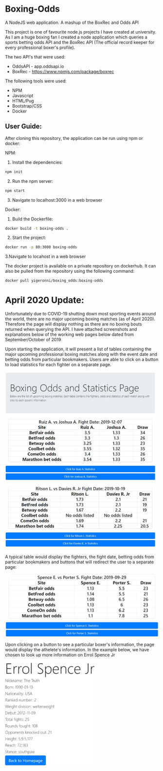 # Boxing-Odds
A NodeJS web application. A mashup of the BoxRec and Odds API

This project is one of favourite node.js projects I have created at university. As I am a huge boxing fan I created a node application which queries a sports betting odds API and the BoxRec API (The official record keeper for every professional boxer's profile).

The two API's that were used:
* OddsAPI - app.oddsapi.io
* BoxRec - https://www.npmjs.com/package/boxrec

The following tools were used:
* NPM
* Javascript
* HTML/Pug
* Bootstrap/CSS
* Docker

## User Guide:
After cloning this repository, the application can be run using npm or docker:

NPM:
1. Install the dependencies:
```bash
npm init
```
2. Run the npm server:
```bash
npm start
```
3. Navigate to localhost:3000 in a web browser

Docker:
1. Build the Dockerfile:
```bash
docker build -t boxing-odds .
```
2. Start the project:
```bash
docker run -p 80:3000 boxing-odds
```
3.Navigate to locahost in a web browser

The docker project is available on a private repository on dockerhub. It can also be pulled from the repository using the following command:
```bash
docker pull yigeronni/boxing_odds:boxing-odds
```

# April 2020 Update:
Unfortunately due to COVID-19 shutting down most sporting events around the world, there are no major upcoming boxing matches (as of April 2020). Therefore the page will display nothing as there are no boxing bouts returned when querying the API. I have attached screenshots and explanations below of the working web pages below dated from September/October of 2019

Upon starting the application, it will present a list of tables containing the major upcoming professional boxing matches along with the event date and betting odds from particular bookmakers. Users are able to click on a button to load statistics for each fighter on a separate page.

<img src=boxing_odds_images/main_page.jpg width=500>

A typical table would display the fighters, the fight date, betting odds from particular bookmakers and buttons that will redirect the user to a separate page:

<img src=boxing_odds_images/example_table.jpg width=700>

Upon clicking on a button to see a particular boxer's information, the page would display the athelete's information.
In the example below, we have chosen to look up more information on Errol Spence Jr

<img src=boxing_odds_images/profile_example.jpg width=300>
